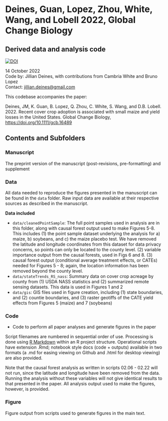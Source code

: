 # Deines, Guan, Lopez, Zhou, White, Wang, and Lobell 2022, Global Change Biology
## Derived data and analysis code

[![DOI](https://zenodo.org/badge/DOI/10.5281/zenodo.7199708.svg)](https://doi.org/10.5281/zenodo.7199708)

14 October 2022  
Code by: Jillian Deines, with contributions from Cambria White and Bruno Lopez  
Contact: jillian.deines@gmail.com  

This codebase accompanies the paper:

Deines, JM, K. Guan, B. Lopez, Q. Zhou, C. White, S. Wang, and D.B. Lobell. 2022. Recent cover crop adoption is associated with small maize and yield losses in the United States. Global Change Biology, https://doi.org/10.1111/gcb.16489

## Contents and Subfolders

### Manuscript
The preprint version of the manuscript (post-revisions, pre-formatting) and supplement 

### Data
All data needed to reproduce the figures presented in the manuscript can be found in the `data` folder. Raw input data are available at their respective sources as described in the manuscript.

**Data included**

* `data/cleanedPointSample`: The full point samples used in analysis are in this folder, along with causal forest output used to make Figures 5-8. This includes (1) the point sample dataset underlying the analysis for a) maize, b) soybeans, and c) the maize placebo test. We have removed the latitude and longitude coordinates from this dataset for data privacy concerns, so points can only be located to the county level. (2) variable importance output from the causal forests, used in Figs 6 and 8. (3) causal forest output (conditional average treatment effects, or CATEs) needed for Figures 5 - 8; again, the location information has been removed beyond the county level.
* `data/stateTrends_RS_nass`: Summary data on cover crop acreage by county from (1) USDA NASS statistics and (2) summarized remote sensing datasets. This data is used in Figures 1 and 2
* `data/gis`: GIS files used in figure creation, including (1) state boundaries, and (2) countie boundaries, and (3) raster geotiffs of the CATE yield effects from Figures 5 (maize) and 7 (soybeans)


### Code
* Code to perform all paper analyses and generate figures in the paper 

Script filenames are numbered in sequential order of use. Processing is done using [R Markdown](https://rmarkdown.rstudio.com/) within an R project structure. Operational scripts have extension .Rmd; notebook style docs (code + outputs) available in two formats (a .md for easing viewing on Github and .html for desktop viewing) are also provided.

Note that the causal forest analysis as written in scripts 02.06 - 02.22 will not run, since the latitude and longitude have been removed from the data. Running the analysis without these variables will not give identical results to that presented in the paper. All analysis output used to make the figures, however, is provided.

### Figure
Figure output from scripts used to generate figures in the main text.

